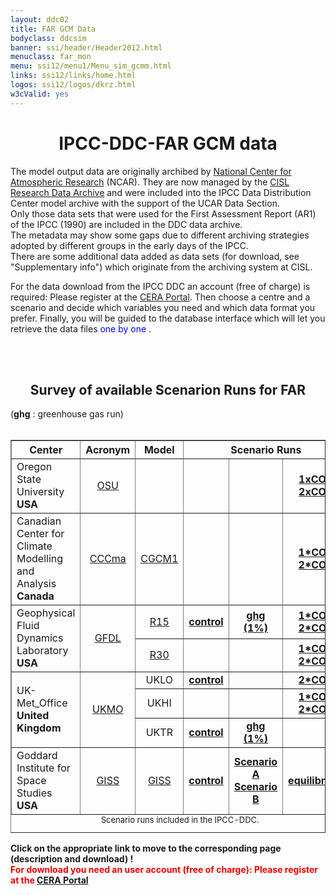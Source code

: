 ```yaml
---
layout: ddc02
title: FAR GCM Data
bodyclass: ddcsim
banner: ssi/header/Header2012.html
menuclass: far_mon
menu: ssi12/menu1/Menu_sim_gcmm.html
links: ssi12/links/home.html
logos: ssi12/logos/dkrz.html
w3cValid: yes
---
```

<div id="pagetitle-ln">
	<h1 align="center">IPCC-DDC-FAR GCM data</h1>
</div>

<p>
The model output data are originally archibed by 
<a href="https://ncar.ucar.edu/">National Center for Atmospheric Research</a> (NCAR). 
They are now managed by the 
<a href="http://rda.ucar.edu/">CISL Research Data Archive</a>
and were included into the IPCC Data Distribution Center model archive with the support of the UCAR Data Section. <br>
Only those data sets that were used for the First Assessment Report (AR1) of the IPCC (1990) are included in the DDC data archive. 
<br>
The metadata may show some gaps due to different archiving strategies adopted by different groups in the early days of the IPCC.<br>
There are some additional data added as data sets (for download, see "Supplementary info") which originate from the archiving system at CISL.</p>


<p>For the data download from the IPCC DDC an account (free of charge) is required: Please register at the <a href="http://cera-www.dkrz.de/" target="_blank">CERA Portal</a>. Then choose a centre and a scenario and decide which
variables you need and which data format you prefer. Finally, you will
be guided to the database interface which will let you retrieve the data
files <font color="#0000FF">one by one </font>.
</p>


<!--
<P>Information on both <FONT COLOR="#0000FF">formats</FONT> and the
<FONT COLOR="#0000FF">internal data structure</FONT> is given
<A HREF="http://cera-www.dkrz.de/IPCC_DDC/GRIBGZIP.html" title="Information on GRIB and GZIP">here</A>.
-->

<!--
<p>The data formats available are GRIB (machine independent, selfdescriptive
binary format, WMO standard) and GZIP (compressed ASCII format). Information
on both <font color="#0000FF">formats</font> and the <font color="#0000FF">internal
data structure</font> is given <a href="../GRIBGZIP.html" title="Information on GRIB and GZIP">here</a>.
-->

<br>&nbsp;
<center>
<H2>Survey of available Scenarion Runs for FAR</h2></center>
(<b>ghg</b> : greenhouse gas run)<br>&nbsp;

<center><table width="80%" BORDER="1" CELLPADDING="1">
<caption align="bottom"><font size="-1">Scenario runs included in the IPCC-DDC.</font>
<br/><!--
      <tr>
        <td align="left">&nbsp</td>
        <td align="center"><a href="http://www">&nbsp;</a></td>
        <td align="center"><a href="./">&nbsp;</a></td>
        <td ALIGN="center"><a href="./">&nbsp; &nbsp;</a></td>
        <td ALIGN="center"><a href="./">&nbsp; &nbsp;</a></td>
        <td ALIGN="center"><a href="./">&nbsp; &nbsp;</a></td>
        <td ALIGN="center"><a href="./">&nbsp; &nbsp;</a></td>
      </td></center>
      </tr>
-->
</caption>
<tr>
<th ALIGN="center">Center</th>
<th ALIGN="center">Acronym</th>
<th ALIGN="center">Model</th>
<th ALIGN="center" COLSPAN="3">Scenario Runs</th>
</tr>


<tr>
<td ALIGN="left">Oregon State University<br><b>USA</b></td>
<td ALIGN="center"><a href="http://ceoas.oregonstate.edu/">OSU</a></td>
<td ALIGN="center"><!-- a href="http://www">OSU Climate Model </a --></td>
<td ALIGN="center"><!-- a href="http://cera-www.dkrz.de/WDCC/ui/Compact.jsp?acronym=DK01CI01"><!b>&nbsp;</b></a --></td>
<td ALIGN="center"><!-- a href="http://cera-www.dkrz.de/WDCC/ui/Compact.jsp?acronym=DK01GG01"><!b>&nbsp;</b></a --></td>
<td ALIGN="center"><a href="http://cera-www.dkrz.de/WDCC/ui/Compact.jsp?acronym=IPCC-DDC_FAR_OSU_1X"><b>1xCO2</b></a><br>
                 <a href="http://cera-www.dkrz.de/WDCC/ui/Compact.jsp?acronym=IPCC-DDC_FAR_OSU_2X"><b>2xCO2</b></a></td>
<!-- <td ALIGN="center"><a href="http://cera-www.dkrz.de/WDCC/ui/Compact.jsp?acronym=DK01GS02"><b>&nbsp;</b></a></td>
<td ALIGN="center">&nbsp;</td>
-->
</tr>

<tr>
<td ALIGN="left">Canadian Center for Climate Modelling and Analysis <br><b>Canada</b></td>
<td ALIGN="center"><a href="https://www.canada.ca/en/environment-climate-change/services/climate-change/science-research-data/modeling-projections-analysis/centre-modelling-analysis.html">CCCma</a></td>
<td ALIGN="center"><a href="http://www.ec.gc.ca/ccmac-cccma/default.asp?lang=En&n=540909E4-1">CGCM1</a></td>
<td ALIGN="center"><!-- a href="http://cera-www.dkrz.de/WDCC/ui/Compact.jsp?acronym=CC01GS01"><!b>&nbsp;</b></a --> </td>
<td ALIGN="center"><!-- a href="http://cera-www.dkrz.de/WDCC/ui/Compact.jsp?acronym=CC01GS01"><!b>&nbsp;</b></a --> </td>
<td ALIGN="center"><a href="http://cera-www.dkrz.de/WDCC/ui/Compact.jsp?acronym=IPCC-DDC_FAR_GCMII_1X"><b>1*CO2</b></a><br>
                 <a href="http://cera-www.dkrz.de/WDCC/ui/Compact.jsp?acronym=IPCC-DDC_FAR_GCMII_2X"><b>2*CO2</b></a></td>
<!-- <td ALIGN="center"><a href="http://cera-www.dkrz.de/WDCC/ui/Compact.jsp?acronym=CC01GS01"><b>&nbsp;</b></a> </td>
<td ALIGN="center">&nbsp;</td>
-->
</tr>

<tr>
<td ALIGN="left"   ROWSPAN="2">Geophysical Fluid Dynamics Laboratory <br><b>USA</b></td>
<td ALIGN="center" ROWSPAN="2"><a href="http://www.gfdl.noaa.gov">GFDL</a></td>
<td ALIGN="center"><a href="http://dx.doi.org/10.1016/S0921-8181(02)00192-3">R15</a></td>
<td ALIGN="center"><a href="http://cera-www.dkrz.de/WDCC/ui/Compact.jsp?acronym=IPCC-DDC_FAR_GFDL_R15TRCT"><b>control</b></a> </td>
<td ALIGN="center"><a href="http://cera-www.dkrz.de/WDCC/ui/Compact.jsp?acronym=IPCC-DDC_FAR_GFDL_R15TR1P"><b>ghg (1%)</b></a></td>
<td ALIGN="center"><a href="http://cera-www.dkrz.de/WDCC/ui/Compact.jsp?acronym=IPCC-DDC_FAR_GFDL_R15QF1X"><b>1*CO2</b></a><br>
                 <a href="http://cera-www.dkrz.de/WDCC/ui/Compact.jsp?acronym=IPCC-DDC_FAR_GFDL_R15QF2X"><b>2*CO2</b></a> </td>
<!-- <td ALIGN="center"><a href="http://cera-www.dkrz.de/WDCC/ui/Compact.jsp?acronym=GF01GS01"><b>&nbsp;</b></a> </td>
<td ALIGN="center">&nbsp;</td>
-->
</tr>
<tr>
<td ALIGN="center"><a href="http://dx.doi.org/10.1016/S0921-8181(02)00192-3">R30</a></td>
<td ALIGN="center"><!-- a href="http://cera-www.dkrz.de/WDCC/ui/Compact.jsp?acronym=GF01CI01"><!b>&nbsp;</b></a --> </td>
<td ALIGN="center"><!-- a href="http://cera-www.dkrz.de/WDCC/ui/Compact.jsp?acronym=GF01GG01"><!b>&nbsp;</b></a --></td>
<td ALIGN="center"><a href="http://cera-www.dkrz.de/WDCC/ui/Compact.jsp?acronym=IPCC-DDC_FAR_GFDL_R301X"><b>1*CO2</b></a> <br>
                 <a href="http://cera-www.dkrz.de/WDCC/ui/Compact.jsp?acronym=IPCC-DDC_FAR_GFDL_R302X"><b>2*CO2</b></a> </td>
<!-- <td ALIGN="center"><a href="http://cera-www.dkrz.de/WDCC/ui/Compact.jsp?acronym=GF01GS01"><b>&nbsp;</b></a> </td>
<td ALIGN="center">&nbsp;</td>
-->
</tr>


<tr>
<td ALIGN="left"   ROWSPAN="3">UK-Met_Office&nbsp;<br><b>United Kingdom</b></td>
<td ALIGN="center" ROWSPAN="3"><a href="http://www.metoffice.gov.uk/" title="Homepage of the HCCPR">UKMO</a>   </td>
<td ALIGN="center">UKLO  </td>
<td ALIGN="center"><a href="http://cera-www.dkrz.de/WDCC/ui/Compact.jsp?acronym=IPCC-DDC_FAR_UKLO_CT"><b>control</b></a></td>
<td ALIGN="center"><!-- a href="http://cera-www.dkrz.de/WDCC/ui/Compact.jsp?acronym=HC01GS01"><!b>&nbsp;</b> </a --> </td>
<td ALIGN="center"><a href="http://cera-www.dkrz.de/WDCC/ui/Compact.jsp?acronym=IPCC-DDC_FAR_UKLO_2X"><b>2*CO2</b></a></td>
<!-- <td ALIGN="center"><a href="http://cera-www.dkrz.de/WDCC/ui/Compact.jsp?acronym=HC01GS01"><b>&nbsp;</b> </td>
<td ALIGN="center"><a href="http://cera-www.dkrz.de/WDCC/ui/Compact.jsp?acronym=HC01GS11"><b>&nbsp;</b>  </a></td>
-->
</tr>
<tr>
<td ALIGN="center">UKHI</td>
<td ALIGN="center"><!-- a href="http://cera-www.dkrz.de/WDCC/ui/Compact.jsp?acronym=HC01CI01"><!b>&nbsp;</b></a --></td>
<td ALIGN="center"><!-- a href="http://cera-www.dkrz.de/WDCC/ui/Compact.jsp?acronym=HC01GS01"><!b>&nbsp;</b> </a --></td>
<td ALIGN="center"><a href="http://cera-www.dkrz.de/WDCC/ui/Compact.jsp?acronym=IPCC-DDC_FAR_UKHI_1X"><b>1*CO2</b></a><br>
                 <a href="http://cera-www.dkrz.de/WDCC/ui/Compact.jsp?acronym=IPCC-DDC_FAR_UKHI_2X"><b>2*CO2</b></a></td>
<!-- <td ALIGN="center"><a href="http://cera-www.dkrz.de/WDCC/ui/Compact.jsp?acronym=HC01GS01"><b>&nbsp;</b> </a></td>
<td ALIGN="center"><a href="http://cera-www.dkrz.de/WDCC/ui/Compact.jsp?acronym=HC01GS11"><b>&nbsp;</b> </a></td>
-->
</tr>
<tr>
<td ALIGN="center">UKTR</td>
<td ALIGN="center"><a href="http://cera-www.dkrz.de/WDCC/ui/Compact.jsp?acronym=IPCC-DDC_FAR_UKTR_CT"><b>control</b></a></td>
<td ALIGN="center"><a href="http://cera-www.dkrz.de/WDCC/ui/Compact.jsp?acronym=IPCC-DDC_FAR_UKTR_1P"><b>ghg (1%)</b></a> </td>
<td ALIGN="center"><!-- a href="http://cera-www.dkrz.de/WDCC/ui/Compact.jsp?acronym=HC01GS01"><b>&nbsp;</b> </a --></td>
<!-- <td ALIGN="center"><a href="http://cera-www.dkrz.de/WDCC/ui/Compact.jsp?acronym=HC01GG11"><b>&nbsp;</b>  </td>
<td ALIGN="center"><a href="http://cera-www.dkrz.de/WDCC/ui/Compact.jsp?acronym=HC01GS11"><b>&nbsp;</b> </td>
-->
</tr>


<tr>
<td ALIGN="left">Goddard Institute for Space Studies<br><b>USA</b></td>
<td ALIGN="center"><a href="http://www.giss.nasa.gov/">GISS</a>          </td> 
<td ALIGN="center"><a href="http://www.giss.nasa.gov/projects/gcm/">GISS</a>      </td>
<td ALIGN="center"><a href="http://cera-www.dkrz.de/WDCC/ui/Compact.jsp?acronym=IPCC-DDC_FAR_GISS_CTRL"><b>control</b></a></td>
<td ALIGN="center"><a href="http://cera-www.dkrz.de/WDCC/ui/Compact.jsp?acronym=IPCC-DDC_FAR_GISS_SCA"><b>Scenario A</b></a><br>
                 <a href="http://cera-www.dkrz.de/WDCC/ui/Compact.jsp?acronym=IPCC-DDC_FAR_GISS_SCB"><b>Scenario B</b></a> </td>
<td ALIGN="center"><a href="http://cera-www.dkrz.de/WDCC/ui/Compact.jsp?acronym=IPCC-DDC_FAR_GISS_EQUI"><b>equilibrium</b></a> </td>
<!-- <td ALIGN="center"><a href="http://cera-www.dkrz.de/WDCC/ui/Compact.jsp?acronym=HC02GS01"><b>&nbsp;</b> </td>
<td ALIGN="center">&nbsp;</td>
-->
</tr>
</table></center>
<p>
<b>Click on the appropriate link to move to the corresponding page (description and download) !</b><br>
<font color="#F00000">
<b>For download you need an user account (free of charge): Please register at the <a href="http://cera-www.dkrz.de" target="_blank">CERA Portal</a></b> </font>
</p>
<!-- end of center column -->
